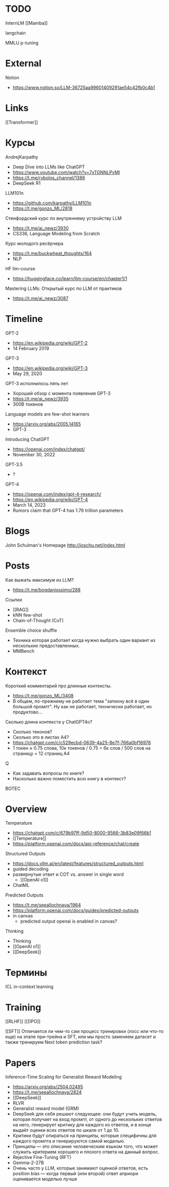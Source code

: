 
# TODO

InternLM
[[Mamba]]

langchain

MMLU
p-tuning

# External


Notion
- https://www.notion.so/LLM-36725aa99601409291ae54c42fb0c4b1

# Links

[[Transformer]]

# Курсы

AndrejKarpathy
- Deep Dive into LLMs like ChatGPT
- https://www.youtube.com/watch?v=7xTGNNLPyMI
- https://t.me/rybolos_channel/1386
- DeepSeek R1

LLM101n
- https://github.com/karpathy/LLM101n
- https://t.me/gonzo_ML/2818

Стенфордский курс по внутреннему устройству LLM
- https://t.me/ai_newz/3930
- CS336, Language Modeling from Scratch

Курс молодого ресёрчера
- https://t.me/buckwheat_thoughts/164
- NLP

HF llm-course
- https://huggingface.co/learn/llm-course/en/chapter1/1

Mastering LLMs: Открытый курс по LLM от практиков
- https://t.me/ai_newz/3087

# Timeline

GPT-2
- https://en.wikipedia.org/wiki/GPT-2
- 14 February 2019

GPT-3
- https://en.wikipedia.org/wiki/GPT-3
- May 29, 2020

GPT-3 исполнилось пять лет
- Хороший обзор с момента появления GPT-3
- https://t.me/ai_newz/3935
- 300B токенов

Language models are few-shot learners
- https://arxiv.org/abs/2005.14165
- GPT-3

Introducing ChatGPT
- https://openai.com/index/chatgpt/
- November 30, 2022

GPT-3.5
- ?

GPT-4
- https://openai.com/index/gpt-4-research/
- https://en.wikipedia.org/wiki/GPT-4
- March 14, 2023
- Rumors claim that GPT-4 has 1.76 trillion parameters

# Blogs

John Schulman's Homepage
http://joschu.net/index.html

# Posts

Как выжать максимум из LLM?
- https://t.me/bogdanisssimo/288

Ссылки
- [[RAG]]
- kNN few-shot
- Chain-of-Thought (CoT)

Ensemble choice shuffle
- Техника которая работает когда нужно выбрать один вариант из нескольких предоставленных.
- MMBench

# Контекст

Короткий комментарий про длинные контексты.
- https://t.me/gonzo_ML/3408
- В общем, по-прежнему не работает тема "запихну всё в один большой промпт". Ну как не работает, технически работает, но продуктово...

Сколько длина контекста у ChatGPT4o?
- Сколько теконов?
- Сколько это в листах А4?
- https://chatgpt.com/c/c529ecbd-0639-4a25-8e7f-766a0bf16976
- 1 токен ≈ 0.75 слова, 10к токенов / 0.75 = 6к слов / 500 слов на страницу =  12 страниц А4

Q
- Как задавать вопросы по книге?
- Насколько важно поместить всю книгу в контекст?

BOTEC

# Overview

Temperature
- https://chatgpt.com/c/679b97ff-9d50-8000-9566-3b83e09f66b1
- [[Temperature]]
- https://platform.openai.com/docs/api-reference/chat/create

Structured Outputs
- https://docs.vllm.ai/en/latest/features/structured_outputs.html
- guided decoding
- развернутые ответ и COT vs. answer in single word
	- [[OpenAI o1]]
- ChatML

Predicted Outputs
- https://t.me/seeallochnaya/1964
- https://platform.openai.com/docs/guides/predicted-outputs
- in canvas
	- predicted output openai is enabled in canvas?

Thinking
- Thinking
- [[OpenAI o1]]
- [[DeepSeek]]

# Термины

ICL
in-context learning

# Training

[[RLHF]]
[[DPO]]

[[SFT]]
Отличается ли чем-то сам процесс тренировки (лосс или что-то еще) на этапе при-трейна и SFT, или мы просто заменяем датасет и также тренируем Next token prediction task?


# Papers

Inference-Time Scaling for Generalist Reward Modeling
- https://arxiv.org/abs/2504.02495
- https://t.me/seeallochnaya/2824
- [[DeepSeek]]
- RLVR
- Generalist reward model (GRM)
- DeepSeek для себя решают следующее: они будут учить модель, которая получает на вход промпт, от одного до нескольких ответов на него, генерирует критику для каждого из ответов, и в конце выдаёт оценки всех ответов по шкале от 1 до 10.
- Критики будут опираться на принципы, которые специфичны для каждого промпта и генерируются самой моделью.
- Принципы — это описание человеческим языком того, что может служить критерием хорошего и плохого ответа на данный вопрос.
- Rejective Fine-Tuning (RFT)
- Gemma-2-27B
- Очень часто у LLM, которые занимают оценкой ответов, есть position bias — когда первый (или второй) ответ априори оценивается моделью лучше